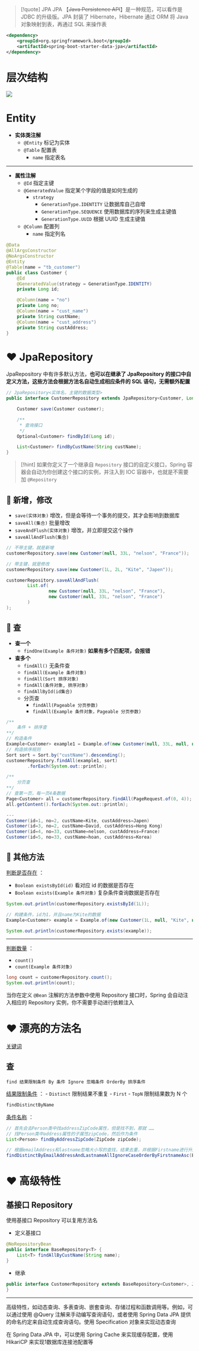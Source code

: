 
>[!quote] JPA 
>JPA 【~~Java Persistence API~~】是一种规范，可以看作是 JDBC 的升级版。JPA 封装了 Hibernate，Hibernate 通过 ORM 将 Java 对象映射到表，再通过 SQL 来操作表

```xml
<dependency>
	<groupId>org.springframework.boot</groupId>
	<artifactId>spring-boot-starter-data-jpa</artifactId>
</dependency>
```

# 层次结构
![](https://s21.ax1x.com/2024/08/26/pAkPLWV.png)


# Entity
- **实体类注解**
	- `@Entity` 标记为实体
	- `@Table` 配置表
		- `name` 指定表名

---

- **属性注解**
	- `@Id` 指定主键
	- `@GeneratedValue` 指定某个字段的值是如何生成的
		- `strategy` 
			- `GenerationType.IDENTITY` 让数据库自己自增
			- `GenerationType.SEQUENCE` 使用数据库的序列来生成主键值
			- `GenerationType.UUID` 根据 UUID 生成主键值
	- `@Column` 配置列
		- `name` 指定列名

```java
@Data
@AllArgsConstructor
@NoArgsConstructor
@Entity
@Table(name = "tb_customer")
public class Customer {
    @Id
    @GeneratedValue(strategy = GenerationType.IDENTITY)
    private Long id;

    @Column(name = "no")
    private Long no;
    @Column(name = "cust_name")
    private String custName;
    @Column(name = "cust_address")
    private String custAddress;
}

```

# ❤️ JpaRepository
JpaRepository 中有许多默认方法，**也可以在继承了 JpaRepository 的接口中自定义方法，这些方法会根据方法名自动生成相应条件的 SQL 语句，无需额外配置**

```java
// JpaRepository<实体名，主键的数据类型>
public interface CustomerRepository extends JpaRepository<Customer, Long> {

    Customer save(Customer customer);

    /**
     * 查询接口
     */
    Optional<Customer> findById(Long id);

    List<Customer> findByCustName(String custName);
}
```

>[!hint] 如果你定义了一个继承自 `Repository` 接口的自定义接口，Spring 容器会自动为你创建这个接口的实例，并注入到 IOC 容器中，也就是不需要加 `@Repository` 

## 💛 新增，修改
- `save(实体对象)` 增改，但是会等待一个事务的提交，其才会影响到数据库
- `saveAll(集合)` 批量增改
- `saveAndFlush(实体对象)` 增改，并立即提交这个操作
- `saveAllAndFlush(集合)` 

```java
// 不带主键，就是新增
customerRepository.save(new Customer(null, 33L, "nelson", "France"));

// 带主键，就是修改
customerRepository.save(new Customer(1L, 2L, "Kite", "Japen"));
```

```java
customerRepository.saveAllAndFlush(
		List.of(
				new Customer(null, 33L, "nelson", "France"),
				new Customer(null, 33L, "nelson", "France")
		)
);
```

## 💛 查
- **查一个**
	- `findOne(Example 条件对象)` **如果有多个匹配项，会报错**
- **查多个**
	- `findAll()` 无条件查
	- `findAll(Example 条件对象)` 
	- `findAll(Sort 排序对象)` 
	- `findAll(条件对象, 排序对象)` 
	- `findAllById(id集合)` 
	- 分页查
		- `findAll(Pageable 分页参数)` 
		- `findAll(Example 条件对象，Pageable 分页参数)` 

```java
/**
	条件 + 排序查
**/
// 构造条件
Example<Customer> example1 = Example.of(new Customer(null, 33L, null, null));  
// 构造排序规则
Sort sort = Sort.by("custName").descending();
customerRepository.findAll(example1, sort)  
        .forEach(System.out::println);
```

```java
/**
	分页查
**/
// 查第一页，每一页4条数据
Page<Customer> all = customerRepository.findAll(PageRequest.of(0, 4));
all.getContent().forEach(System.out::println);

---
Customer(id=1, no=2, custName=Kite, custAddress=Japen)
Customer(id=3, no=2, custName=David, custAddress=Hong Kong)
Customer(id=4, no=33, custName=nelson, custAddress=France)
Customer(id=5, no=33, custName=hoan, custAddress=Korea)
```

## 💛 其他方法
<u>判断是否存在</u> ：
- `Boolean existsById(id)` 看对应 id 的数据是否存在
- `Boolean exists(Example 条件对象)` 复杂条件查询数据是否存在

```java
System.out.println(customerRepository.existsById(1L));  
```

```java
// 构建条件，id为1，并且name为Kite的数据
Example<Customer> example = Example.of(new Customer(1L, null, "Kite", null));  

System.out.println(customerRepository.exists(example));  
```

---

<u>判断数量</u> ：
- `count()` 
- `count(Example 条件对象)`

```java
long count = customerRepository.count();
System.out.println(count);
```




当你在定义 `@Bean` 注解的方法参数中使用 Repository 接口时，Spring 会自动注入相应的 Repository 实例，你不需要手动进行依赖注入

# ❤️ 漂亮的方法名
[关键词](https://docs.spring.io/spring-data/jpa/reference/repositories/query-keywords-reference.html#appendix.query.method.subject)

## 查
`find 结果限制条件 By 条件 Ignore 忽略条件 OrderBy 排序条件`

<u>结果限制条件</u> ：
	- `Distinct` 限制结果不重复
	- `First` 
	- `TopN` 限制结果数为 N 个 

```java
findDistinctByName
```

<u>条件名称</u> ：

```java
// 首先会去Person类中找addressZipCode属性，但是找不到，那就 ……
// 找Person类中address属性的子属性zipCode，然后作为条件
List<Person> findByAddressZipCode(ZipCode zipCode);
```



```java
// 根据emailAddress和lastname忽略大小写的查找，结果去重，并根据Firstname进行升序排序
findDistinctByEmailAddressAndLastnameAllIgnoreCaseOrderByFirstnameAsc(EmailAddress emailAddress, String lastname)
```




# ❤️ 高级特性
## 基接口 Repository
使用基接口 Repository 可以复用方法名

- 定义基接口
```java
@NoRepositoryBean
public interface BaseRepository<T> {
    List<T> findAllByCustName(String name);
}
```
- 继承
```java
public interface CustomerRepository extends BaseRepository<Customer>, JpaRepository<Customer, Long> {
}
```



---

高级特性，如动态查询、多表查询、嵌套查询、存储过程和函数调用等。例如，可以通过使用 @Query 注解来手动编写查询语句，或者使用 Spring Data JPA 提供的命名约定来自动生成查询语句。使用 Specification 对象来实现动态查询

在 Spring Data JPA 中，可以使用 Spring Cache 来实现缓存配置，使用 HikariCP 来实现1数据库连接池配置等
















